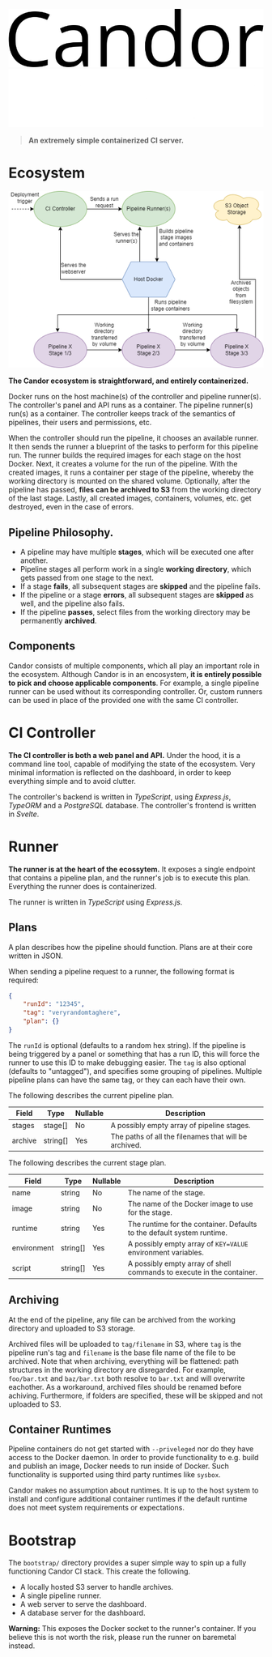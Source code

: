 ![Candor](assets/candor_black.png#gh-dark-mode-only)
![Candor](assets/candor_white.png#gh-light-mode-only)


> **An extremely simple containerized CI server.**

# Ecosystem

![Ecosystem](assets/flowchart.png)

**The Candor ecosystem is straightforward, and entirely containerized.**


Docker runs on the host machine(s) of the controller and pipeline runner(s).
The controller's panel and API runs as a container. 
The pipeline runner(s) run(s) as a container.
The controller keeps track of the semantics of pipelines, their users and permissions, etc.

When the controller should run the pipeline, it chooses an available runner.
It then sends the runner a blueprint of the tasks to perform for this pipeline run.
The runner builds the required images for each stage on the host Docker.
Next, it creates a volume for the run of the pipeline.
With the created images, it runs a container per stage of the pipeline, whereby the working directory is mounted on the shared volume.
Optionally, after the pipeline has passed, **files can be archived to S3** from the working directory of the last stage.
Lastly, all created images, containers, volumes, etc. get destroyed, even in the case of errors.

## Pipeline Philosophy.

- A pipeline may have multiple **stages**, which will be executed one after another.
- Pipeline stages all perform work in a single **working directory**, which gets passed from one stage to the next.
- If a stage **fails**, all subsequent stages are **skipped** and the pipeline fails.
- If the pipeline or a stage **errors**, all subsequent stages are **skipped** as well, and the pipeline also fails.
- If the pipeline **passes**, select files from the working directory may be permanently **archived**.

## Components

Candor consists of multiple components, which all play an important role in the ecosystem.
Although Candor is in an encosystem, **it is entirely possible to pick and choose applicable components**.
For example, a single pipeline runner can be used without its corresponding controller.
Or, custom runners can be used in place of the provided one with the same CI controller.

# CI Controller 

**The CI controller is both a web panel and API.**
Under the hood, it is a command line tool, capable of modifying the state of the ecosystem.
Very minimal information is reflected on the dashboard, in order to keep everything simple and to avoid clutter.

The controller's backend is written in *TypeScript*, using *Express.js*, *TypeORM* and a *PostgreSQL* database.
The controller's frontend is written in *Svelte*.

# Runner

**The runner is at the heart of the ecossytem.**
It exposes a single endpoint that contains a pipeline plan, and the runner's job is to execute this plan.
Everything the runner does is containerized.

The runner is written in *TypeScript* using *Express.js*.

## Plans

A plan describes how the pipeline should function.
Plans are at their core written in JSON.

When sending a pipeline request to a runner, the following format is required:
```json
{
    "runId": "12345",
    "tag": "veryrandomtaghere",
    "plan": {}
}
```
The `runId` is optional (defaults to a random hex string).
If the pipeline is being triggered by a panel or something that has a run ID, this will force the runner to use this ID to make debugging easier.
The `tag` is also optional (defaults to "untagged"), and specifies some grouping of pipelines.
Multiple pipeline plans can have the same tag, or they can each have their own.

The following describes the current pipeline plan.

Field | Type | Nullable | Description
-- | -- | -- | --
stages | stage[] | No | A possibly empty array of pipeline stages.
archive | string[] | Yes | The paths of all the filenames that will be archived.

The following describes the current stage plan.

Field | Type | Nullable | Description
-- | -- | -- | --
name | string | No | The name of the stage.
image | string | No | The name of the Docker image to use for the stage.
runtime | string | Yes | The runtime for the container. Defaults to the default system runtime.
environment | string[] | Yes | A possibly empty array of `KEY=VALUE` environment variables.
script | string[] | Yes | A possibly empty array of shell commands to execute in the container.

## Archiving

At the end of the pipeline, any file can be archived from the working directory and uploaded to S3 storage.

Archived files will be uploaded to `tag/filename` in S3, where `tag` is the pipeline run's tag and `filename` is the base file name of the file to be archived. Note that when archiving, everything will be flattened: path structures in the working directory are disregarded. For example, `foo/bar.txt` and `baz/bar.txt` both resolve to `bar.txt` and will overwrite eachother. As a workaround, archived files should be renamed before achiving. Furthermore, if folders are specified, these will be skipped and not uploaded to S3.

## Container Runtimes

Pipeline containers do not get started with `--priveleged` nor do they have access to the Docker daemon.
In order to provide functionality to e.g. build and publish an image, Docker needs to run inside of Docker.
Such functionality is supported using third party runtimes like `sysbox`. 

Candor makes no assumption about runtimes. 
It is up to the host system to install and configure additional container runtimes if the default runtime does not meet system requirements or expectations.

# Bootstrap

The `bootstrap/` directory provides a super simple way to spin up a fully functioning Candor CI stack. 
This create the following.
- A locally hosted S3 server to handle archives.
- A single pipeline runner.
- A web server to serve the dashboard.
- A database server for the dashboard.

**Warning:** This exposes the Docker socket to the runner's container. 
If you believe this is not worth the risk, please run the runner on baremetal instead.